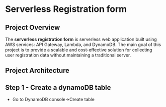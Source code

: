 # Serverless Registration form
## Project Overview
The **serverless registration form** is serverless web application built using AWS services: API Gateway, Lambda, and DynamoDB. The main goal of this project is to provide a scalable and cost-effective solution for collecting user registration data without maintaining a traditional server.
## Project Architecture
## Step 1 - Create a dynamoDB table
* Go to DynamoDB console->Create table 

